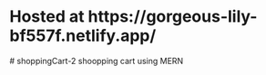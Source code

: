 
<h1> Hosted at https://gorgeous-lily-bf557f.netlify.app/ </h1>
# shoppingCart-2
shoopping cart using MERN
